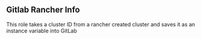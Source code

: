 ## Gitlab Rancher Info
This role takes a cluster ID from a rancher created cluster and saves it as an instance variable into GitLab
